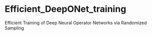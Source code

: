 # Efficient_DeepONet_training
Efficient Training of Deep Neural Operator Networks via Randomized Sampling
